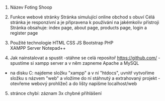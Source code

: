 1. Název
Foting Shoop

2. Funkce webové stránky
Stránka simulující online obchod s obuví
Célá stránka je responzivní a je připravena k používání na jakémkoliv přístroji
Stránka obsahuje:
index page, about page, products page, login a register page

3. Použité technologie
HTML
CSS
JS
Bootstrap
PHP  
XAMPP Server
Notepad++

4. Jak nainstalovat a spustit
-stáhne se celá repositoř https://github.com/
-spustíme si xampp server a v něm zapneme Apache a MySQL
- na disku C: najdeme složku "xampp" a v ní "htdocs", uvnitř vytvoříme složku s názvem "web" a vložíme do ní stáhnutý a extrahovaný projekt 
-otevřeme webový prohlížeč a do lišty napišme localhost/web

5. stránce chybí:
záznam 3x chybné přihlášení 
